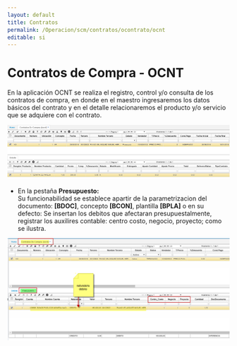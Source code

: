 ```yaml
---
layout: default
title: Contratos
permalink: /Operacion/scm/contratos/ocontrato/ocnt
editable: si
---
```


# Contratos de Compra - OCNT

En la aplicación OCNT se realiza el registro, control y/o consulta de los contratos de compra, en donde en el maestro ingresaremos los datos básicos del contrato y en el detalle relacionaremos el producto y/o servicio que se adquiere con el contrato.  

![](ocnt1.png)

* En la pestaña **Presupuesto:**  
 Su funcionabilidad se establece apartir de la parametrizacion del documento: **[BDOC]**, concepto **[BCON]**, plantilla **[BPLA]** o en su defecto: 
 Se insertan los debitos que afectaran presupuestalmente, registrar los auxilires contable: centro costo, negocio, proyecto; como se ilustra.  
 
 ![](ocnt2.png)



